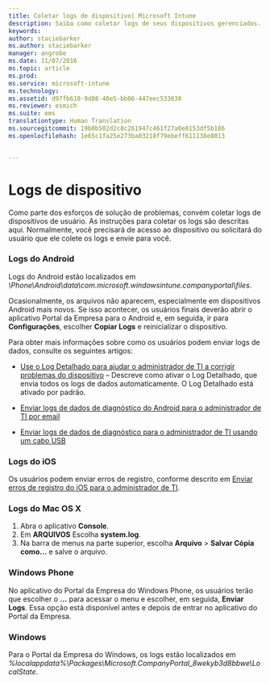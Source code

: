 ```yaml
---
title: Coletar logs de dispositivo| Microsoft Intune
description: Saiba como coletar logs de seus dispositivos gerenciados.
keywords: 
author: staciebarker
ms.author: staciebarker
manager: angrobe
ms.date: 11/07/2016
ms.topic: article
ms.prod: 
ms.service: microsoft-intune
ms.technology: 
ms.assetid: d97fb610-9d88-40e5-bb06-447eec533630
ms.reviewer: esmich
ms.suite: ems
translationtype: Human Translation
ms.sourcegitcommit: 19b0b502d2c8c261947c461f27a0e8153df5b186
ms.openlocfilehash: 1e65c1fa25e273ba03218f79ebeff611138e8013


---
```


# <a name="device-logs"></a>Logs de dispositivo

Como parte dos esforços de solução de problemas, convém coletar logs de dispositivos de usuário. As instruções para coletar os logs são descritas aqui. Normalmente, você precisará de acesso ao dispositivo ou solicitará do usuário que ele colete os logs e envie para você.

### <a name="android-logs"></a>Logs do Android
Logs do Android estão localizados em *<Android Device>\Phone\Android\data\com.microsoft.windowsintune.companyportal\files*. 

Ocasionalmente, os arquivos não aparecem, especialmente em dispositivos Android mais novos. Se isso acontecer, os usuários finais deverão abrir o aplicativo Portal da Empresa para o Android e, em seguida, ir para **Configurações**, escolher **Copiar Logs** e reinicializar o dispositivo. 

Para obter mais informações sobre como os usuários podem enviar logs de dados, consulte os seguintes artigos:

- [Use o Log Detalhado para ajudar o administrador de TI a corrigir problemas do dispositivo](/intune/enduser/use-verbose-logging-to-help-your-it-administrator-fix-device-issues-android) – Descreve como ativar o Log Detalhado, que envia todos os logs de dados automaticamente. O Log Detalhado está ativado por padrão.

- [Enviar logs de dados de diagnóstico do Android para o administrador de TI por email](/intune/enduser/send-diagnostic-data-logs-to-your-it-administrator-using-email-android) 

- [Enviar logs de dados de diagnóstico para o administrador de TI usando um cabo USB](/intune/enduser/send-diagnostic-data-logs-to-your-it-administrator-using-a-usb-cable-android)

### <a name="ios-logs"></a>Logs do iOS

Os usuários podem enviar erros de registro, conforme descrito em [Enviar erros de registro do iOS para o administrador de TI](/intune/enduser/send-errors-to-your-it-admin-ios).

### <a name="mac-os-x-logs"></a>Logs do Mac OS X

1. Abra o aplicativo **Console**.
2. Em **ARQUIVOS** Escolha **system.log**.
3. Na barra de menus na parte superior, escolha **Arquivo** > **Salvar Cópia como...** e salve o arquivo.

### <a name="windows-phone"></a>Windows Phone

No aplicativo do Portal da Empresa do Windows Phone, os usuários terão que escolher o **...** para acessar o menu e escolher, em seguida, **Enviar Logs**. Essa opção está disponível antes e depois de entrar no aplicativo do Portal da Empresa.

### <a name="windows"></a>Windows

Para o Portal da Empresa do Windows, os logs estão localizados em *%localappdata%\Packages\Microsoft.CompanyPortal_8wekyb3d8bbwe\LocalState*.



<!--HONumber=Nov16_HO2-->


